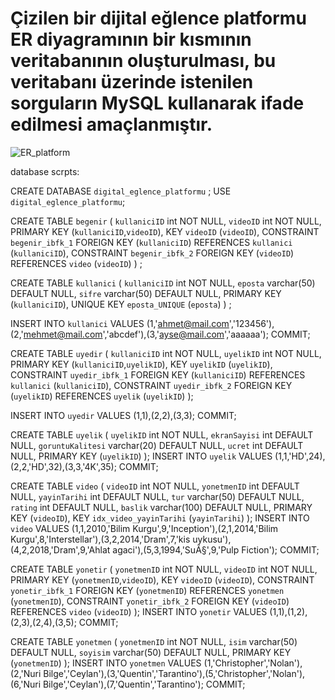 # Çizilen bir dijital eğlence platformu ER diyagramının bir kısmının veritabanının oluşturulması, bu veritabanı üzerinde istenilen sorguların MySQL kullanarak ifade edilmesi amaçlanmıştır. 
 
![ER_platform](https://github.com/KutayTunaa/db_proje_1/assets/113691691/53d7a884-2bf0-452d-9020-bb24acfdac1a)


database scrpts:

CREATE DATABASE `digital_eglence_platformu` ;
USE `digital_eglence_platformu`;

CREATE TABLE `begenir` (
  `kullaniciID` int NOT NULL,
  `videoID` int NOT NULL,
  PRIMARY KEY (`kullaniciID`,`videoID`),
  KEY `videoID` (`videoID`),
  CONSTRAINT `begenir_ibfk_1` FOREIGN KEY (`kullaniciID`) REFERENCES `kullanici` (`kullaniciID`),
  CONSTRAINT `begenir_ibfk_2` FOREIGN KEY (`videoID`) REFERENCES `video` (`videoID`)
) ;


CREATE TABLE `kullanici` (
  `kullaniciID` int NOT NULL,
  `eposta` varchar(50) DEFAULT NULL,
  `sifre` varchar(50) DEFAULT NULL,
  PRIMARY KEY (`kullaniciID`),
  UNIQUE KEY `eposta_UNIQUE` (`eposta`)
) ;

INSERT INTO `kullanici` VALUES (1,'ahmet@mail.com','123456'),(2,'mehmet@mail.com','abcdef'),(3,'ayse@mail.com','aaaaaa');
COMMIT;


CREATE TABLE `uyedir` (
  `kullaniciID` int NOT NULL,
  `uyelikID` int NOT NULL,
  PRIMARY KEY (`kullaniciID`,`uyelikID`),
  KEY `uyelikID` (`uyelikID`),
  CONSTRAINT `uyedir_ibfk_1` FOREIGN KEY (`kullaniciID`) REFERENCES `kullanici` (`kullaniciID`),
  CONSTRAINT `uyedir_ibfk_2` FOREIGN KEY (`uyelikID`) REFERENCES `uyelik` (`uyelikID`)
);

INSERT INTO `uyedir` VALUES (1,1),(2,2),(3,3);
COMMIT;


CREATE TABLE `uyelik` (
  `uyelikID` int NOT NULL,
  `ekranSayisi` int DEFAULT NULL,
  `goruntuKalitesi` varchar(20) DEFAULT NULL,
  `ucret` int DEFAULT NULL,
  PRIMARY KEY (`uyelikID`)
);
INSERT INTO `uyelik` VALUES (1,1,'HD',24),(2,2,'HD',32),(3,3,'4K',35);
COMMIT;

CREATE TABLE `video` (
  `videoID` int NOT NULL,
  `yonetmenID` int DEFAULT NULL,
  `yayinTarihi` int DEFAULT NULL,
  `tur` varchar(50) DEFAULT NULL,
  `rating` int DEFAULT NULL,
  `baslik` varchar(100) DEFAULT NULL,
  PRIMARY KEY (`videoID`),
  KEY `idx_video_yayinTarihi` (`yayinTarihi`)
);
INSERT INTO `video` VALUES (1,1,2010,'Bilim Kurgu',9,'Inception'),(2,1,2014,'Bilim Kurgu',8,'Interstellar'),(3,2,2014,'Dram',7,'kis uykusu'),(4,2,2018,'Dram',9,'Ahlat agaci'),(5,3,1994,'SuÃ§',9,'Pulp Fiction');
COMMIT;

CREATE TABLE `yonetir` (
  `yonetmenID` int NOT NULL,
  `videoID` int NOT NULL,
  PRIMARY KEY (`yonetmenID`,`videoID`),
  KEY `videoID` (`videoID`),
  CONSTRAINT `yonetir_ibfk_1` FOREIGN KEY (`yonetmenID`) REFERENCES `yonetmen` (`yonetmenID`),
  CONSTRAINT `yonetir_ibfk_2` FOREIGN KEY (`videoID`) REFERENCES `video` (`videoID`)
);
INSERT INTO `yonetir` VALUES (1,1),(1,2),(2,3),(2,4),(3,5);
COMMIT;


CREATE TABLE `yonetmen` (
  `yonetmenID` int NOT NULL,
  `isim` varchar(50) DEFAULT NULL,
  `soyisim` varchar(50) DEFAULT NULL,
  PRIMARY KEY (`yonetmenID`)
);
INSERT INTO `yonetmen` VALUES (1,'Christopher','Nolan'),(2,'Nuri Bilge','Ceylan'),(3,'Quentin','Tarantino'),(5,'Christopher','Nolan'),(6,'Nuri Bilge','Ceylan'),(7,'Quentin','Tarantino');
COMMIT;
